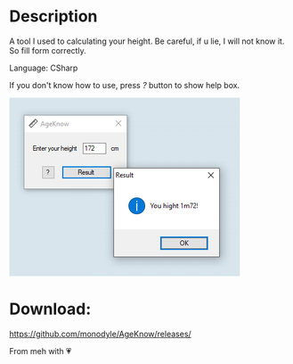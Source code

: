 # Description
A tool I used to calculating your height.
Be careful, if u lie, I will not know it. So fill form correctly.

Language: CSharp

If you don't know how to use, press *?* button to show help box.

![Demo](//github.com/monodyle/AgeKnow/raw/master/demo.png)

# Download:
https://github.com/monodyle/AgeKnow/releases/

From meh with 💗
